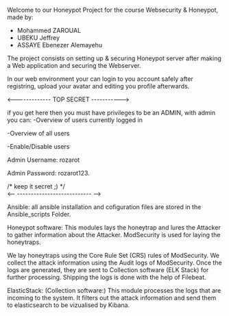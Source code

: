 

Welcome to our Honeypot Project for the course Websecurity & Honeypot, made by:
- Mohammed ZAROUAL 
- UBEKU Jeffrey
- ASSAYE Ebenezer Alemayehu

The project consists on setting up & securing Honeypot server after making  a Web application and securing the Webserver.

In our web environment your can login to you account safely after registring, upload your avatar and editing you profile afterwards.

<------------- TOP SECRET -----------> 

if you get here then you must have privileges to be an ADMIN, with admin you can:
-Overview of users currently logged in

-Overview of all users

-Enable/Disable users

Admin Username: rozarot

Admin Password: rozarot123.     

/* keep it secret ;) */  
<-- --------------------------- -->

Ansible:
all ansible installation and cofiguration files are stored in the Ansible_scripts Folder.


Honeypot software:
This modules lays the honeytrap and lures the Attacker to gather information about the Attacker. ModSecurity is used for laying the honeytraps.


 We lay honeytraps using the Core Rule Set (CRS) rules of ModSecurity. We collect the attack information using the Audit logs of ModSecurity. Once the logs are generated, they are sent to Collection software (ELK Stack) for further processing. Shipping the logs is done with the help of Filebeat.



ElasticStack: (Collection software:)
This module processes the logs that are incoming to the system. It filters out the attack information and send them to elasticsearch to be vizualised by Kibana.
